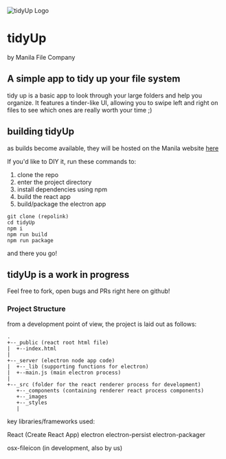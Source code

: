 ![tidyUp Logo](https://manilafile.co/static/tidyUpButtons-637a93d06be8588e78694785cca99a5d.png)

# tidyUp

by Manila File Company

## A simple app to tidy up your file system

tidy up is a basic app to look through your large folders and help you organize. It features a tinder-like UI, allowing you to swipe left and right on files to see which ones are really worth your time ;)

## building tidyUp

as builds become available, they will be hosted on the Manila website [here](https://www.manilafile.co/tidyUp)

If you'd like to DIY it, run these commands to:

1. clone the repo
1. enter the project directory
1. install dependencies using npm
1. build the react app
1. build/package the electron app

```
git clone (repolink)
cd tidyUp
npm i
npm run build
npm run package
```

and there you go!

## tidyUp is a work in progress

Feel free to fork, open bugs and PRs right here on github!

### Project Structure

from a development point of view, the project is laid out as follows:

```
.
+--_public (react root html file)
|  +--index.html
|
+--_server (electron node app code)
|  +--_lib (supporting functions for electron)
|  +--main.js (main electron process)
|
+--_src (folder for the react renderer process for development)
   +--_components (containing renderer react process components)
   +--_images
   +--_styles
   |
```

key libraries/frameworks used:

React (Create React App)
electron
electron-persist
electron-packager

osx-fileicon (in development, also by us)
